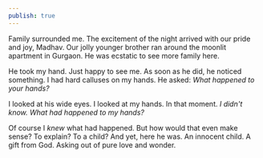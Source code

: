 ```yaml
---
publish: true
---
```

Family surrounded me. The excitement of the night arrived with our pride and joy, Madhav. Our jolly younger brother ran around the moonlit apartment in Gurgaon. He was ecstatic to see more family here. 

He took my hand. Just happy to see me. As soon as he did, he noticed something. I had hard calluses on my hands. He asked: *What happened to your hands?*

I looked at his wide eyes. I looked at my hands. In that moment. *I didn't know.* *What had happened to my hands?* 

Of course I *knew* what had happened. But how would that even make sense? To explain? To a child? And yet, here he was. An innocent child. A gift from God. Asking out of pure love and wonder.




